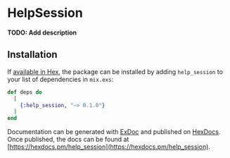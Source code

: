 # HelpSession

**TODO: Add description**

## Installation

If [available in Hex](https://hex.pm/docs/publish), the package can be installed
by adding `help_session` to your list of dependencies in `mix.exs`:

```elixir
def deps do
  [
    {:help_session, "~> 0.1.0"}
  ]
end
```

Documentation can be generated with [ExDoc](https://github.com/elixir-lang/ex_doc)
and published on [HexDocs](https://hexdocs.pm). Once published, the docs can
be found at [https://hexdocs.pm/help_session](https://hexdocs.pm/help_session).

